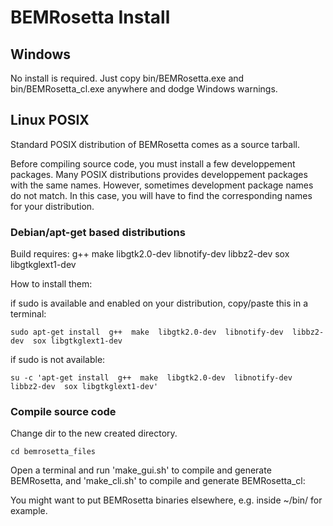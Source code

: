 # BEMRosetta Install

## Windows
No install is required. Just copy bin/BEMRosetta.exe and bin/BEMRosetta_cl.exe anywhere and dodge Windows warnings. 

## Linux POSIX 

Standard POSIX distribution of BEMRosetta comes as a source tarball.

Before compiling source code, you must install a few developpement packages. Many POSIX distributions provides developpement packages with the same names. However, sometimes development package names do not match. In this case, you will have to find the corresponding names for your distribution.


### Debian/apt-get based distributions

Build requires: g++  make  libgtk2.0-dev  libnotify-dev  libbz2-dev  sox libgtkglext1-dev

How to install them:

if sudo is available and enabled on your distribution, copy/paste this in a terminal:
```
sudo apt-get install  g++  make  libgtk2.0-dev  libnotify-dev  libbz2-dev  sox libgtkglext1-dev
```

if sudo is not available:
```
su -c 'apt-get install  g++  make  libgtk2.0-dev  libnotify-dev  libbz2-dev  sox libgtkglext1-dev'
```


### Compile source code

Change dir to the new created directory.

```
cd bemrosetta_files
```

Open a terminal and run 'make_gui.sh' to compile and generate BEMRosetta, and 'make_cli.sh' to compile and generate BEMRosetta_cl:

You might want to put BEMRosetta binaries elsewhere, e.g. inside ~/bin/ for example.
